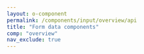 ```yaml
---
layout: o-component
permalink: /components/input/overview/api
title: "Form data components"
comp: "overview"
nav_exclude: true
---
```


